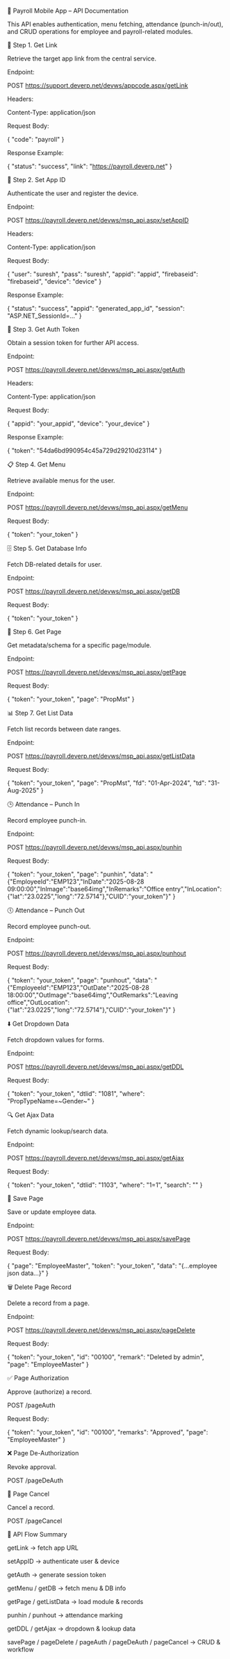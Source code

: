 📱 Payroll Mobile App – API Documentation

This API enables authentication, menu fetching, attendance (punch-in/out), and CRUD operations for employee and payroll-related modules.

🔑 Step 1. Get Link

Retrieve the target app link from the central service.

Endpoint:

POST https://support.deverp.net/devws/appcode.aspx/getLink


Headers:

Content-Type: application/json


Request Body:

{
  "code": "payroll"
}


Response Example:

{
  "status": "success",
  "link": "https://payroll.deverp.net"
}

👤 Step 2. Set App ID

Authenticate the user and register the device.

Endpoint:

POST https://payroll.deverp.net/devws/msp_api.aspx/setAppID


Headers:

Content-Type: application/json


Request Body:

{
  "user": "suresh",
  "pass": "suresh",
  "appid": "appid",
  "firebaseid": "firebaseid",
  "device": "device"
}


Response Example:

{
  "status": "success",
  "appid": "generated_app_id",
  "session": "ASP.NET_SessionId=..."
}

🔐 Step 3. Get Auth Token

Obtain a session token for further API access.

Endpoint:

POST https://payroll.deverp.net/devws/msp_api.aspx/getAuth


Headers:

Content-Type: application/json


Request Body:

{
  "appid": "your_appid",
  "device": "your_device"
}


Response Example:

{
  "token": "54da6bd990954c45a729d29210d23114"
}

📋 Step 4. Get Menu

Retrieve available menus for the user.

Endpoint:

POST https://payroll.deverp.net/devws/msp_api.aspx/getMenu


Request Body:

{
  "token": "your_token"
}

🗄 Step 5. Get Database Info

Fetch DB-related details for user.

Endpoint:

POST https://payroll.deverp.net/devws/msp_api.aspx/getDB


Request Body:

{
  "token": "your_token"
}

📑 Step 6. Get Page

Get metadata/schema for a specific page/module.

Endpoint:

POST https://payroll.deverp.net/devws/msp_api.aspx/getPage


Request Body:

{
  "token": "your_token",
  "page": "PropMst"
}

📊 Step 7. Get List Data

Fetch list records between date ranges.

Endpoint:

POST https://payroll.deverp.net/devws/msp_api.aspx/getListData


Request Body:

{
  "token": "your_token",
  "page": "PropMst",
  "fd": "01-Apr-2024",
  "td": "31-Aug-2025"
}

🕒 Attendance – Punch In

Record employee punch-in.

Endpoint:

POST https://payroll.deverp.net/devws/msp_api.aspx/punhin


Request Body:

{
  "token": "your_token",
  "page": "punhin",
  "data": "{\"EmployeeId\":\"EMP123\",\"InDate\":\"2025-08-28 09:00:00\",\"InImage\":\"base64img\",\"InRemarks\":\"Office entry\",\"InLocation\":{\"lat\":\"23.0225\",\"long\":\"72.5714\"},\"CUID\":\"your_token\"}"
}

🕔 Attendance – Punch Out

Record employee punch-out.

Endpoint:

POST https://payroll.deverp.net/devws/msp_api.aspx/punhout


Request Body:

{
  "token": "your_token",
  "page": "punhout",
  "data": "{\"EmployeeId\":\"EMP123\",\"OutDate\":\"2025-08-28 18:00:00\",\"OutImage\":\"base64img\",\"OutRemarks\":\"Leaving office\",\"OutLocation\":{\"lat\":\"23.0225\",\"long\":\"72.5714\"},\"CUID\":\"your_token\"}"
}

⬇️ Get Dropdown Data

Fetch dropdown values for forms.

Endpoint:

POST https://payroll.deverp.net/devws/msp_api.aspx/getDDL


Request Body:

{
  "token": "your_token",
  "dtlid": "1081",
  "where": "PropTypeName=~Gender~"
}

🔍 Get Ajax Data

Fetch dynamic lookup/search data.

Endpoint:

POST https://payroll.deverp.net/devws/msp_api.aspx/getAjax


Request Body:

{
  "token": "your_token",
  "dtlid": "1103",
  "where": "1=1",
  "search": ""
}

💾 Save Page

Save or update employee data.

Endpoint:

POST https://payroll.deverp.net/devws/msp_api.aspx/savePage


Request Body:

{
  "page": "EmployeeMaster",
  "token": "your_token",
  "data": "{...employee json data...}"
}

🗑 Delete Page Record

Delete a record from a page.

Endpoint:

POST https://payroll.deverp.net/devws/msp_api.aspx/pageDelete


Request Body:

{
  "token": "your_token",
  "id": "00100",
  "remark": "Deleted by admin",
  "page": "EmployeeMaster"
}

✅ Page Authorization

Approve (authorize) a record.

POST /pageAuth


Request Body:

{
  "token": "your_token",
  "id": "00100",
  "remarks": "Approved",
  "page": "EmployeeMaster"
}

❌ Page De-Authorization

Revoke approval.

POST /pageDeAuth

🚫 Page Cancel

Cancel a record.

POST /pageCancel

🔄 API Flow Summary

getLink → fetch app URL

setAppID → authenticate user & device

getAuth → generate session token

getMenu / getDB → fetch menu & DB info

getPage / getListData → load module & records

punhin / punhout → attendance marking

getDDL / getAjax → dropdown & lookup data

savePage / pageDelete / pageAuth / pageDeAuth / pageCancel → CRUD & workflow